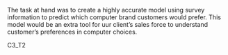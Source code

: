 The task at hand was to create a highly accurate model using survey information to predict which computer brand customers would prefer. 
This model would be an extra tool for uur client’s sales force to understand customer’s preferences in computer choices.

C3_T2

